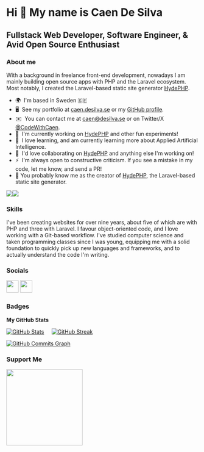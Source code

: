 Hi 👋 My name is Caen De Silva
==============================

Fullstack Web Developer, Software Engineer, & Avid Open Source Enthusiast
-------------------------------------------------------------------------

### About me

With a background in freelance front-end development, nowadays I am mainly building open source apps with PHP and the Laravel ecosystem. Most notably, I created the Laravel-based static site generator [HydePHP](https://github.com/hydephp/hyde).

* 🌍  I'm based in Sweden 🇸🇪
* 🖥️  See my portfolio at [caen.desilva.se](https://caen.desilva.se) or my [GitHub profile](https://github.com/caendesilva).
* ✉️  You can contact me at [caen@desilva.se](mailto:caen@desilva.se) or on Twitter/X [@CodeWithCaen](https://twitter.com/CodeWithCaen).
* 🚀  I'm currently working on [HydePHP](https://hydephp.com) and other fun experiments!
* 🧠  I love learning, and am currently learning more about Applied Artificial Intelligence.
* 🤝  I'd love collaborating on [HydePHP](https://github.com/hydephp/hyde) and anything else I'm working on!
* ⚡  I'm always open to constructive criticism. If you see a mistake in my code, let me know, and send a PR!
* 🎩  You probably know me as the creator of [HydePHP](https://github.com/hydephp/hyde), the Laravel-based static site generator.

<a href="https://www.twitter.com/CodeWithCaen" target="_blank" rel="noreferrer"><img
src="https://img.shields.io/badge/dynamic/json?url=https%3A%2F%2Fgit.desilva.se%2Fstats%2Fdata.json&query=%24.twitter.followers&style=for-the-badge&logo=twitter&label=FOLLOW%20%40CODEWITHCAEN&labelColor=1c1917&color=3382ed"
/></a><a href="https://www.github.com/caendesilva" target="_blank" rel="noreferrer"><img
src="https://img.shields.io/github/followers/caendesilva?logo=github&style=for-the-badge&color=3382ed&labelColor=1c1917" /></a>

### Skills

I've been creating websites for over nine years, about five of which are with PHP and three with Laravel. I favour object-oriented code, and I love working with a Git-based workflow. I've studied computer science and taken programming classes since I was young, equipping me with a solid foundation to quickly pick up new languages and frameworks, and to actually understand the code I'm writing.

### Socials

<p align="left">
<a href="https://www.github.com/caendesilva" target="_blank" rel="noreferrer"><img src="https://raw.githubusercontent.com/danielcranney/readme-generator/main/public/icons/socials/github.svg" width="32" height="32" /></a>
<a href="https://www.twitter.com/CodeWithCaen" target="_blank" rel="noreferrer"><img src="https://raw.githubusercontent.com/danielcranney/readme-generator/main/public/icons/socials/twitter.svg" width="32" height="32" /></a>
</p>

<!-- GITHUB ONLY START -->

### Badges

<b>My GitHub Stats</b>

<p>
<a href="http://www.github.com/caendesilva"><img src="https://cdn.desilva.se/dyn/readme-image-proxy.php?image=githubStats" alt="GitHub Stats" /></a>
  &nbsp;&nbsp;&nbsp;
<a href="http://www.github.com/caendesilva"><img src="https://cdn.desilva.se/dyn/readme-image-proxy.php?image=githubStreaks" alt="GitHub Streak" /></a>
</p>

<a href="http://www.github.com/caendesilva"><img src="https://cdn.desilva.se/dyn/readme-image-proxy.php?image=githubCommitsGraph" alt="GitHub Commits Graph" /></a>

<!-- <a href="https://github.com/caendesilva"><img src="https://cdn.desilva.se/dyn/readme-image-proxy.php?image=githubTopLangs" alt="Top Languages" /></a> -->

<!--
<b>Top Repositories</b>
<div width="100%" align="center"><a href="https://github.com/caendesilva/mutual-aid-app" align="left"><img align="left" width="45%" src="https://cdn.desilva.se/dyn/readme-image-proxy.php?image=githubTopRepos" /></a></div><br /><br /><br /><br /><br /><br /><br />
-->

<!-- GITHUB ONLY END -->

### Support Me

<a href="https://www.buymeacoffee.com/caen"><img src="https://cdn.buymeacoffee.com/buttons/v2/default-yellow.png" width="200" /></a>

